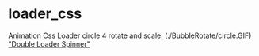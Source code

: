 # loader_css
Animation Css
Loader circle 4 rotate and scale.
(./BubbleRotate/circle.GIF)
["Double Loader Spinner"](./DoubleLoaderSpin/loader.GIF)
